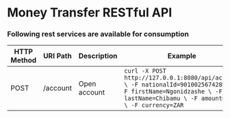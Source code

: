 # Money Transfer RESTful API

### Following rest services are available for consumption

| HTTP Method | URI Path | Description | Example | 
| --- | --- | --- | --- |
| POST | /account | Open account | ``` curl -X POST http://127.0.0.1:8080/api/account \ -F nationalId=9010025674289 \ -F firstName=Ngonidzashe \ -F lastName=Chibamu \ -F amount=1000 \ -F currency=ZAR ``` |
                                   
